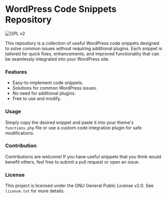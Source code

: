 # WordPress Code Snippets Repository

![GPL v2](https://img.shields.io/badge/License-GPL_v2-blue.svg)

This repository is a collection of useful WordPress code snippets designed to solve common issues without requiring additional plugins. Each snippet is tailored for quick fixes, enhancements, and improved functionality that can be seamlessly integrated into your WordPress site.

### Features
- Easy-to-implement code snippets.
- Solutions for common WordPress issues.
- No need for additional plugins.
- Free to use and modify.

### Usage
Simply copy the desired snippet and paste it into your theme's `functions.php` file or use a custom code integration plugin for safe modifications.

### Contribution
Contributions are welcome! If you have useful snippets that you think would benefit others, feel free to submit a pull request or open an issue.

### License
This project is licensed under the GNU General Public License v2.0. See `license.txt` for more details.

